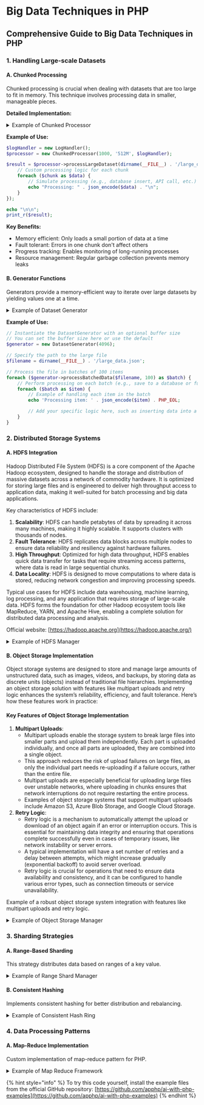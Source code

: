 # Big Data Techniques in PHP

## Comprehensive Guide to Big Data Techniques in PHP

### 1. Handling Large-scale Datasets

#### A. Chunked Processing

Chunked processing is crucial when dealing with datasets that are too large to fit in memory. This technique involves processing data in smaller, manageable pieces.

**Detailed Implementation:**

<details>

<summary>Example of Chunked Processor</summary>

```php
class ChunkedProcessor {
    private $chunkSize;
    private $maxMemoryUsage;
    private $logHandler;

    // Adjusted the constructor to avoid type errors
    public function __construct($chunkSize = 1000, $maxMemoryUsage = '256M', LogHandler $logHandler = null) {
        $this->chunkSize = $chunkSize;
        $this->maxMemoryUsage = $maxMemoryUsage;
        $this->logHandler = $logHandler ?? new LogHandler(); // Default if not provided
    }

    public function processLargeDataset($filename, callable $processor) {
        try {
            // Validate and set memory limit
            if (!ini_set('memory_limit', $this->maxMemoryUsage)) {
                throw new Exception("Failed to set memory limit.");
            }

            if (!file_exists($filename)) {
                throw new Exception("File not found: $filename");
            }

            $handle = fopen($filename, 'r');
            if ($handle === false) {
                throw new Exception("Failed to open file: $filename");
            }

            $stats = [
                'processed_rows' => 0,
                'failed_rows' => 0,
                'start_time' => microtime(true),
                'memory_peak' => 0
            ];

            // Process file in chunks
            while (!feof($handle)) {
                try {
                    $chunk = [];
                    $count = 0;

                    // Build chunk
                    while ($count < $this->chunkSize && ($line = fgets($handle)) !== false) {
                        $decodedLine = json_decode($line, true);
                        if (json_last_error() === JSON_ERROR_NONE) {
                            $chunk[] = $decodedLine;
                        } else {
                            $this->logHandler->warning("Failed to decode line: $line");
                            $stats['failed_rows']++;
                        }
                        $count++;
                    }

                    // Process current chunk
                    $processor($chunk);

                    // Update statistics
                    $stats['processed_rows'] += count($chunk);
                    $stats['memory_peak'] = max($stats['memory_peak'], memory_get_peak_usage(true));

                    // Log progress
                    $this->logProgress($stats);

                    // Clean up
                    unset($chunk);
                    if ($stats['processed_rows'] % ($this->chunkSize * 10) === 0) {
                        gc_collect_cycles();
                    }
                } catch (Exception $e) {
                    $stats['failed_rows'] += count($chunk);
                    $this->logHandler->error("Chunk processing failed: " . $e->getMessage());
                    continue;
                }
            }

            fclose($handle);
            return $this->generateReport($stats);
        } catch (Exception $e) {
            throw new Exception("Dataset processing failed: " . $e->getMessage());
        }
    }

    private function logProgress(array $stats) {
        $memoryUsage = memory_get_usage(true) / 1024 / 1024;
        $timeElapsed = microtime(true) - $stats['start_time'];
        $rowsPerSecond = $stats['processed_rows'] / $timeElapsed;

        $this->logHandler->info(sprintf(
            "Processed %d rows | Memory: %.2f MB | Speed: %.2f rows/sec",
            $stats['processed_rows'],
            $memoryUsage,
            $rowsPerSecond
        ));
    }

    private function generateReport(array $stats) {
        return [
            'total_processed' => $stats['processed_rows'],
            'total_failed' => $stats['failed_rows'],
            'memory_peak_mb' => $stats['memory_peak'] / 1024 / 1024,
            'time_taken_sec' => microtime(true) - $stats['start_time']
        ];
    }
}

// Example of usage
class LogHandler {
    public function info($message) {
        echo "INFO: $message\n";
    }
    public function error($message) {
        echo "ERROR: $message\n";
    }
    public function warning($message) {
        echo "WARNING: $message\n";
    }
}
```

</details>

**Example of Use:**

```php
$logHandler = new LogHandler();
$processor = new ChunkedProcessor(1000, '512M', $logHandler);

$result = $processor->processLargeDataset(dirname(__FILE__) . '/large_data.json', function($chunk) {
    // Custom processing logic for each chunk
    foreach ($chunk as $data) {
        // Simulate processing (e.g., database insert, API call, etc.)
        echo "Processing: " . json_encode($data) . "\n";
    }
});

echo "\n\n";
print_r($result);
```

**Key Benefits:**

* Memory efficient: Only loads a small portion of data at a time
* Fault tolerant: Errors in one chunk don't affect others
* Progress tracking: Enables monitoring of long-running processes
* Resource management: Regular garbage collection prevents memory leaks

#### B. Generator Functions

Generators provide a memory-efficient way to iterate over large datasets by yielding values one at a time.

<details>

<summary>Example of Dataset Generator</summary>

```php
class DatasetGenerator {
    private $bufferSize;
    
    public function __construct($bufferSize = 8192) {
        $this->bufferSize = $bufferSize;
    }
    
    public function readLargeFile($filename) {
        $handle = fopen($filename, 'r');
        
        while (!feof($handle)) {
            $buffer = fread($handle, $this->bufferSize);
            $lines = explode("\n", $buffer);
            
            foreach ($lines as $line) {
                if (trim($line) !== '') {
                    yield json_decode($line, true);
                }
            }
        }
        
        fclose($handle);
    }
    
    public function processBatchedData($filename, $batchSize = 100) {
        $batch = [];
        
        foreach ($this->readLargeFile($filename) as $item) {
            $batch[] = $item;
            
            if (count($batch) >= $batchSize) {
                yield $batch;
                $batch = [];
            }
        }
        
        if (!empty($batch)) {
            yield $batch;
        }
    }
}
```

</details>

**Example of Use:**

```php
// Instantiate the DatasetGenerator with an optional buffer size
// You can set the buffer size here or use the default
$generator = new DatasetGenerator(4096);

// Specify the path to the large file
$filename = dirname(__FILE__) . '/large_data.json';

// Process the file in batches of 100 items
foreach ($generator->processBatchedData($filename, 100) as $batch) {
    // Perform processing on each batch (e.g., save to a database or further transform data)
    foreach ($batch as $item) {
        // Example of handling each item in the batch
        echo 'Processing item: ' . json_encode($item) . PHP_EOL;

        // Add your specific logic here, such as inserting data into a database or validating items
    }
}
```

### 2. Distributed Storage Systems

#### A. HDFS Integration

Hadoop Distributed File System (HDFS) is a core component of the Apache Hadoop ecosystem, designed to handle the storage and distribution of massive datasets across a network of commodity hardware. It is optimized for storing large files and is engineered to deliver high throughput access to application data, making it well-suited for batch processing and big data applications.

Key characteristics of HDFS include:

1. **Scalability**: HDFS can handle petabytes of data by spreading it across many machines, making it highly scalable. It supports clusters with thousands of nodes.
2. **Fault Tolerance**: HDFS replicates data blocks across multiple nodes to ensure data reliability and resiliency against hardware failures.
3. **High Throughput**: Optimized for high data throughput, HDFS enables quick data transfer for tasks that require streaming access patterns, where data is read in large sequential chunks.
4. **Data Locality**: HDFS is designed to move computations to where data is stored, reducing network congestion and improving processing speeds.

Typical use cases for HDFS include data warehousing, machine learning, log processing, and any application that requires storage of large-scale data. HDFS forms the foundation for other Hadoop ecosystem tools like MapReduce, YARN, and Apache Hive, enabling a complete solution for distributed data processing and analysis.

Official website: [https://hadoop.apache.org](https://hadoop.apache.org/)

<details>

<summary>Example of HDFS Manager</summary>

```php
class HDFSManager {
    private $webhdfsClient;
    private $configuration;
    
    public function __construct(array $config) {
        $this->configuration = $config;
        $this->webhdfsClient = new WebHDFSClient($config['namenode_host'], 
                                                $config['namenode_port']);
    }
    
    public function writeFile($localPath, $hdfsPath, $replication = 3) {
        try {
            // Create file with specified replication
            $response = $this->webhdfsClient->create($hdfsPath, [
                'overwrite' => 'true',
                'replication' => $replication,
                'blocksize' => $this->configuration['block_size']
            ]);
            
            // Stream file content
            $handle = fopen($localPath, 'r');
            while (!feof($handle)) {
                $chunk = fread($handle, 8192);
                $this->webhdfsClient->append($hdfsPath, $chunk);
            }
            fclose($handle);
            
            return [
                'status' => 'success',
                'path' => $hdfsPath,
                'size' => filesize($localPath)
            ];
            
        } catch (Exception $e) {
            throw new HDFSException("Failed to write file: " . $e->getMessage());
        }
    }
    
    public function readFile($hdfsPath, $processor) {
        try {
            $metadata = $this->webhdfsClient->getFileStatus($hdfsPath);
            $blockSize = $metadata['blockSize'];
            $fileSize = $metadata['length'];
            
            // Read file in blocks
            for ($offset = 0; $offset < $fileSize; $offset += $blockSize) {
                $data = $this->webhdfsClient->read($hdfsPath, $offset, $blockSize);
                $processor($data);
            }
            
        } catch (Exception $e) {
            throw new HDFSException("Failed to read file: " . $e->getMessage());
        }
    }
}
```

</details>

#### B. Object Storage Implementation

Object storage systems are designed to store and manage large amounts of unstructured data, such as images, videos, and backups, by storing data as discrete units (objects) instead of traditional file hierarchies. Implementing an object storage solution with features like multipart uploads and retry logic enhances the system’s reliability, efficiency, and fault tolerance. Here’s how these features work in practice:

#### Key Features of Object Storage Implementation

1. **Multipart Uploads**:
   * Multipart uploads enable the storage system to break large files into smaller parts and upload them independently. Each part is uploaded individually, and once all parts are uploaded, they are combined into a single object.
   * This approach reduces the risk of upload failures on large files, as only the individual part needs re-uploading if a failure occurs, rather than the entire file.
   * Multipart uploads are especially beneficial for uploading large files over unstable networks, where uploading in chunks ensures that network interruptions do not require restarting the entire process.
   * Examples of object storage systems that support multipart uploads include Amazon S3, Azure Blob Storage, and Google Cloud Storage.
2. **Retry Logic**:
   * Retry logic is a mechanism to automatically attempt the upload or download of an object again if an error or interruption occurs. This is essential for maintaining data integrity and ensuring that operations complete successfully even in cases of temporary issues, like network instability or server errors.
   * A typical implementation will have a set number of retries and a delay between attempts, which might increase gradually (exponential backoff) to avoid server overload.
   * Retry logic is crucial for operations that need to ensure data availability and consistency, and it can be configured to handle various error types, such as connection timeouts or service unavailability.

Example of a robust object storage system integration with features like multipart uploads and retry logic.

<details>

<summary>Example of Object Storage Manager</summary>

```php
class ObjectStorageManager {
    private $client;
    private $retryAttempts;
    private $retryDelay;
    
    public function __construct(S3Client $client, $retryAttempts = 3, $retryDelay = 1) {
        $this->client = $client;
        $this->retryAttempts = $retryAttempts;
        $this->retryDelay = $retryDelay;
    }
    
    public function uploadLargeFile($bucket, $key, $filepath) {
        try {
            // Initialize multipart upload
            $upload = $this->client->createMultipartUpload([
                'Bucket' => $bucket,
                'Key'    => $key,
                'ServerSideEncryption' => 'AES256'
            ]);
            
            $uploadId = $upload['UploadId'];
            $parts = [];
            
            // Calculate optimal part size
            $filesize = filesize($filepath);
            $partSize = max(
                ceil($filesize / 10000), // Ensure we don't exceed max parts
                5 * 1024 * 1024         // Minimum 5MB part size
            );
            
            // Upload parts with retry logic
            $handle = fopen($filepath, 'r');
            $partNumber = 1;
            
            while (!feof($handle)) {
                $partData = fread($handle, $partSize);
                
                $result = $this->retryOperation(function() use ($bucket, $key, $uploadId, $partNumber, $partData) {
                    return $this->client->uploadPart([
                        'Bucket'     => $bucket,
                        'Key'        => $key,
                        'UploadId'   => $uploadId,
                        'PartNumber' => $partNumber,
                        'Body'       => $partData
                    ]);
                });
                
                $parts[] = [
                    'PartNumber' => $partNumber,
                    'ETag'       => $result['ETag']
                ];
                
                $partNumber++;
            }
            
            fclose($handle);
            
            // Complete upload
            $result = $this->client->completeMultipartUpload([
                'Bucket'          => $bucket,
                'Key'             => $key,
                'UploadId'        => $uploadId,
                'MultipartUpload' => ['Parts' => $parts]
            ]);
            
            return $result;
            
        } catch (Exception $e) {
            // Abort upload on failure
            if (isset($uploadId)) {
                $this->client->abortMultipartUpload([
                    'Bucket'   => $bucket,
                    'Key'      => $key,
                    'UploadId' => $uploadId
                ]);
            }
            
            throw new ObjectStorageException("Upload failed: " . $e->getMessage());
        }
    }
    
    private function retryOperation(callable $operation) {
        $lastException = null;
        
        for ($attempt = 1; $attempt <= $this->retryAttempts; $attempt++) {
            try {
                return $operation();
            } catch (Exception $e) {
                $lastException = $e;
                if ($attempt < $this->retryAttempts) {
                    sleep($this->retryDelay * $attempt);
                }
            }
        }
        
        throw $lastException;
    }
}
```

</details>

### 3. Sharding Strategies

#### A. Range-Based Sharding

This strategy distributes data based on ranges of a key value.

<details>

<summary>Example of Range Shard Manager</summary>

```php
class RangeShardManager {
    private $shardMap;
    private $ranges;
    
    public function __construct(array $shardConfig) {
        $this->initializeShards($shardConfig);
    }
    
    private function initializeShards(array $config) {
        // Example config:
        // [
        //     ['range' => [0, 1000000], 'connection' => 'shard1'],
        //     ['range' => [1000001, 2000000], 'connection' => 'shard2'],
        // ]
        
        foreach ($config as $shard) {
            $this->ranges[] = $shard['range'];
            $this->shardMap[] = $this->getConnection($shard['connection']);
        }
    }
    
    public function getShardForKey($key) {
        foreach ($this->ranges as $index => $range) {
            if ($key >= $range[0] && $key <= $range[1]) {
                return $this->shardMap[$index];
            }
        }
        
        throw new ShardingException("No shard found for key: $key");
    }
    
    public function executeAcrossShards(callable $operation) {
        $results = [];
        
        foreach ($this->shardMap as $shard) {
            try {
                $results[] = $operation($shard);
            } catch (Exception $e) {
                // Log error but continue with other shards
                error_log("Shard operation failed: " . $e->getMessage());
            }
        }
        
        return $results;
    }
}
```

</details>

#### B. Consistent Hashing

Implements consistent hashing for better distribution and rebalancing.

<details>

<summary>Example of Consistent Hash Ring</summary>

```php
class ConsistentHashRing {
    private $nodes = [];
    private $positions = [];
    private $replicas = 64;
    
    public function addNode($node) {
        for ($i = 0; $i < $this->replicas; $i++) {
            $hash = $this->hash($node . $i);
            $this->positions[$hash] = $node;
        }
        
        ksort($this->positions);
        $this->nodes[] = $node;
    }
    
    public function removeNode($node) {
        for ($i = 0; $i < $this->replicas; $i++) {
            $hash = $this->hash($node . $i);
            unset($this->positions[$hash]);
        }
        
        $index = array_search($node, $this->nodes);
        unset($this->nodes[$index]);
    }
    
    public function getNode($key) {
        if (empty($this->positions)) {
            return null;
        }
        
        $hash = $this->hash($key);
        
        foreach ($this->positions as $position => $node) {
            if ($hash <= $position) {
                return $node;
            }
        }
        
        // Wrap around to first node
        return reset($this->positions);
    }
    
    private function hash($key) {
        return crc32($key);
    }
}
```

</details>

### 4. Data Processing Patterns

#### A. Map-Reduce Implementation

Custom implementation of map-reduce pattern for PHP.

<details>

<summary>Example of Map Reduce Framework</summary>

```php
<?php

/**
 * A comprehensive MapReduce Framework implementation for PHP
 * Handles large-scale data processing with parallel execution support
 */
class MapReduceFramework {
    private $mappers = [];
    private $reducer;
    private $combiner;
    private $partitioner;
    private $maxWorkers;
    private $logger;
    private $errorHandler;
    
    /**
     * MapReduceFramework constructor.
     * @param int $maxWorkers Maximum number of parallel workers
     * @param LoggerInterface $logger Logger implementation
     */
    public function __construct(
        int $maxWorkers = 4,
        LoggerInterface $logger = null
    ) {
        $this->maxWorkers = $maxWorkers;
        $this->logger = $logger ?? new NullLogger();
        $this->errorHandler = function($error) {
            $this->logger->error("MapReduce error: " . $error->getMessage());
            throw $error;
        };
    }

    /**
     * Add a mapper function to the processing pipeline
     * @param callable $mapper Function that takes a single input and returns key-value pairs
     * @return self
     */
    public function addMapper(callable $mapper): self {
        $this->mappers[] = $mapper;
        return $this;
    }

    /**
     * Set the reducer function
     * @param callable $reducer Function that processes grouped values for a key
     * @return self
     */
    public function setReducer(callable $reducer): self {
        $this->reducer = $reducer;
        return $this;
    }

    /**
     * Set a combiner for local aggregation before shuffle
     * @param callable $combiner Function to combine mapper outputs locally
     * @return self
     */
    public function setCombiner(callable $combiner): self {
        $this->combiner = $combiner;
        return $this;
    }

    /**
     * Set a custom partitioner for data distribution
     * @param callable $partitioner Function to determine partition for a key
     * @return self
     */
    public function setPartitioner(callable $partitioner): self {
        $this->partitioner = $partitioner;
        return $this;
    }

    /**
     * Process the input data through the MapReduce pipeline
     * @param Iterator|array $data Input data
     * @return array Processed results
     * @throws MapReduceException
     */
    public function process($data): array {
        try {
            $this->validateConfiguration();
            
            // Map Phase
            $this->logger->info("Starting Map phase");
            $mappedData = $this->executeMapPhase($data);
            
            // Combine Phase (optional)
            if ($this->combiner) {
                $this->logger->info("Starting Combine phase");
                $mappedData = $this->executeCombinePhase($mappedData);
            }
            
            // Shuffle Phase
            $this->logger->info("Starting Shuffle phase");
            $shuffledData = $this->executeShufflePhase($mappedData);
            
            // Reduce Phase
            $this->logger->info("Starting Reduce phase");
            $result = $this->executeReducePhase($shuffledData);
            
            $this->logger->info("MapReduce job completed successfully");
            return $result;
            
        } catch (Exception $e) {
            ($this->errorHandler)($e);
        }
    }

    /**
     * Execute the map phase, potentially in parallel
     * @param Iterator|array $data Input data
     * @return array Mapped data
     */
    private function executeMapPhase($data): array {
        $mappedData = [];
        $chunks = $this->chunkData($data, $this->maxWorkers);
        
        if ($this->maxWorkers > 1 && function_exists('pcntl_fork')) {
            $mappedData = $this->parallelMap($chunks);
        } else {
            $mappedData = $this->serialMap($chunks);
        }
        
        return $mappedData;
    }

    /**
     * Execute mapping in parallel using process forking
     * @param array $chunks Chunked input data
     * @return array Mapped results
     */
    private function parallelMap(array $chunks): array {
        $sharedMemKey = ftok(__FILE__, 'm');
        $sharedMem = shmop_open($sharedMemKey, "c", 0644, 1024 * 1024);
        
        $pids = [];
        $chunkResults = [];
        
        foreach ($chunks as $i => $chunk) {
            $pid = pcntl_fork();
            
            if ($pid == -1) {
                throw new MapReduceException("Failed to fork process");
            } elseif ($pid) {
                // Parent process
                $pids[] = $pid;
            } else {
                // Child process
                try {
                    $result = $this->serialMap([$chunk]);
                    shmop_write($sharedMem, serialize($result), $i * 1024);
                    exit(0);
                } catch (Exception $e) {
                    exit(1);
                }
            }
        }
        
        // Wait for all child processes
        foreach ($pids as $pid) {
            pcntl_waitpid($pid, $status);
            if (!pcntl_wifexited($status) || pcntl_wexitstatus($status) != 0) {
                throw new MapReduceException("Child process failed");
            }
        }
        
        // Collect results
        $mappedData = [];
        for ($i = 0; $i < count($chunks); $i++) {
            $data = unserialize(shmop_read($sharedMem, $i * 1024, 1024));
            $mappedData = array_merge($mappedData, $data);
        }
        
        shmop_delete($sharedMem);
        shmop_close($sharedMem);
        
        return $mappedData;
    }

    /**
     * Execute mapping serially
     * @param array $chunks Chunked input data
     * @return array Mapped results
     */
    private function serialMap(array $chunks): array {
        $mappedData = [];
        
        foreach ($chunks as $chunk) {
            foreach ($chunk as $item) {
                foreach ($this->mappers as $mapper) {
                    $result = $mapper($item);
                    if (!empty($result)) {
                        $mappedData = array_merge($mappedData, $result);
                    }
                }
            }
        }
        
        return $mappedData;
    }

    /**
     * Execute the combine phase for local aggregation
     * @param array $mappedData Mapped data
     * @return array Combined data
     */
    private function executeCombinePhase(array $mappedData): array {
        $combinedData = [];
        
        foreach ($mappedData as $item) {
            foreach ($item as $key => $value) {
                if (!isset($combinedData[$key])) {
                    $combinedData[$key] = [];
                }
                $combinedData[$key][] = $value;
            }
        }
        
        $result = [];
        foreach ($combinedData as $key => $values) {
            $result[$key] = ($this->combiner)($key, $values);
        }
        
        return $result;
    }

    /**
     * Execute the shuffle phase to group data by key
     * @param array $mappedData Mapped/Combined data
     * @return array Shuffled data
     */
    private function executeShufflePhase(array $mappedData): array {
        $shuffled = [];
        
        foreach ($mappedData as $item) {
            foreach ($item as $key => $value) {
                $partition = $this->getPartition($key);
                if (!isset($shuffled[$partition][$key])) {
                    $shuffled[$partition][$key] = [];
                }
                $shuffled[$partition][$key][] = $value;
            }
        }
        
        return $shuffled;
    }

    /**
     * Execute the reduce phase
     * @param array $shuffledData Shuffled data
     * @return array Reduced results
     */
    private function executeReducePhase(array $shuffledData): array {
        $result = [];
        
        foreach ($shuffledData as $partition => $data) {
            foreach ($data as $key => $values) {
                $result[$key] = ($this->reducer)($key, $values);
            }
        }
        
        return $result;
    }

    /**
     * Get partition for a key using the partitioner
     * @param mixed $key
     * @return int Partition number
     */
    private function getPartition($key): int {
        if ($this->partitioner) {
            return ($this->partitioner)($key, $this->maxWorkers);
        }
        return abs(crc32(serialize($key))) % $this->maxWorkers;
    }

    /**
     * Chunk input data for parallel processing
     * @param Iterator|array $data Input data
     * @param int $numChunks Number of chunks
     * @return array Chunked data
     */
    private function chunkData($data, int $numChunks): array {
        if (is_array($data)) {
            return array_chunk($data, ceil(count($data) / $numChunks));
        }
        
        $chunks = array_fill(0, $numChunks, []);
        $i = 0;
        
        foreach ($data as $item) {
            $chunks[$i % $numChunks][] = $item;
            $i++;
        }
        
        return $chunks;
    }

    /**
     * Validate MapReduce configuration
     * @throws MapReduceException
     */
    private function validateConfiguration(): void {
        if (empty($this->mappers)) {
            throw new MapReduceException("No mappers configured");
        }
        
        if (!$this->reducer) {
            throw new MapReduceException("No reducer configured");
        }
    }
}

/**
 * Custom exception for MapReduce operations
 */
class MapReduceException extends Exception {}

/**
 * Example usage:
 */
// Word count example
$wordCount = new MapReduceFramework();

// Add mapper to split text into words
$wordCount->addMapper(function($text) {
    $words = str_word_count(strtolower($text), 1);
    $result = [];
    foreach ($words as $word) {
        $result[] = [$word => 1];
    }
    return $result;
});

// Set reducer to sum counts
$wordCount->setReducer(function($key, $values) {
    return array_sum($values);
});

// Optional: Add combiner for local aggregation
$wordCount->setCombiner(function($key, $values) {
    return array_sum($values);
});

// Optional: Custom partitioner
$wordCount->setPartitioner(function($key, $numPartitions) {
    return abs(crc32($key)) % $numPartitions;
});

// Process sample data
$texts = [
    "Hello world hello",
    "World of MapReduce",
    "Hello MapReduce world"
];

$result = $wordCount->process($texts);
print_r($result);

// Example output:
// Array
// (
//     [hello] => 3
//     [world] => 3
//     [of] => 1
//     [mapreduce] => 2
// )

/**
 * Advanced Example: Log Analysis
 */
class LogAnalyzer {
    public static function analyze(array $logs) {
        $mapReduce = new MapReduceFramework(8); // Use 8 workers
        
        // Map each log entry to [ip_address => response_size]
        $mapReduce->addMapper(function($logLine) {
            if (preg_match('/(\d+\.\d+\.\d+\.\d+).*?(\d+)$/', $logLine, $matches)) {
                return [$matches[1] => (int)$matches[2]];
            }
            return [];
        });
        
        // Combine local results
        $mapReduce->setCombiner(function($key, $values) {
            return [
                'count' => count($values),
                'total_size' => array_sum($values)
            ];
        });
        
        // Reduce to get final statistics
        $mapReduce->setReducer(function($key, $values) {
            $totalCount = 0;
            $totalSize = 0;
            
            foreach ($values as $value) {
                $totalCount += $value['count'];
                $totalSize += $value['total_size'];
            }
            
            return [
                'ip' => $key,
                'requests' => $totalCount,
                'total_size' => $totalSize,
                'avg_size' => $totalSize / $totalCount
            ];
        });
        
        return $mapReduce->process($logs);
    }
}

// Example usage of log analyzer:
$logs = [
    '192.168.1.1 - - [01/Jan/2024:00:00:01] "GET /index.html HTTP/1.1" 200 1024',
    '192.168.1.2 - - [01/Jan/2024:00:00:02] "GET /image.jpg HTTP/1.1" 200 2048',
    '192.168.1.1 - - [01/Jan/2024:00:00:03] "GET /style.css HTTP/1.1" 200 512'
];

$stats = LogAnalyzer::analyze($logs);
print_r($stats);

// Example output:
// Array
// (
//     [192.168.1.1] => Array
//         (
//             [ip] => 192.168.1.1
//             [requests] => 2
//             [total_size] => 1536
//             [avg_size] => 768
//         )
//     [192.168.1.2] => Array
//         (
//             [ip] => 192.168.1.2
//             [requests] => 1
//             [total_size] => 2048
//             [avg_size] => 2048
//         )
// )
```

</details>

{% hint style="info" %}
To try this code yourself, install the example files from the official GitHub repository: [https://github.com/apphp/ai-with-php-examples](https://github.com/apphp/ai-with-php-examples)
{% endhint %}
